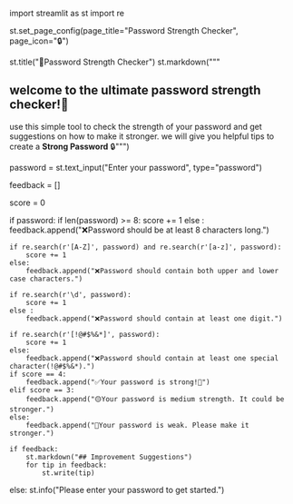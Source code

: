 import streamlit as st 
import re

st.set_page_config(page_title="Password Strength Checker", page_icon="🔒")

st.title("🔐Password Strength Checker")
st.markdown("""
## welcome to the ultimate password strength checker!👋
use this simple tool to check the strength of your password and get suggestions on how to make it stronger.
            we will give you helpful tips to create a **Strong Password** 🔒""")

password = st.text_input("Enter your password", type="password")

feedback = []

score = 0

if password:
    if len(password) >= 8:
        score += 1
    else :
        feedback.append("❌Password should be at least 8 characters long.")
    
    if re.search(r'[A-Z]', password) and re.search(r'[a-z]', password):
        score += 1
    else:
        feedback.append("❌Password should contain both upper and lower case characters.")
    
    if re.search(r'\d', password):
        score += 1
    else :
        feedback.append("❌Password should contain at least one digit.")
    
    if re.search(r'[!@#$%&*]', password):
        score += 1
    else:
        feedback.append("❌Password should contain at least one special character(!@#$%&*).")
    if score == 4:
        feedback.append("✅Your password is strong!🎉")
    elif score == 3:
        feedback.append("🟡Your password is medium strength. It could be stronger.")
    else:
        feedback.append("🔴Your password is weak. Please make it stronger.")
    
    if feedback:
        st.markdown("## Improvement Suggestions")
        for tip in feedback:
            st.write(tip)
else:
    st.info("Please enter your password to get started.")
